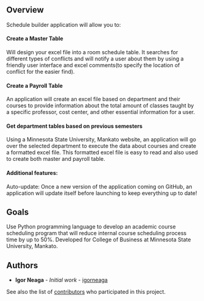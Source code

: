 ## Overview
Schedule builder application will allow you to:
#### Create a Master Table
Will design your excel file into a room schedule table. It searches for different types of conflicts and will notify a user about them by using a friendly user interface and excel comments(to specify the location of conflict for the easier find).
#### Create a Payroll Table
An application will create an excel file based on department and their courses to provide information about the total amount of classes taught by a specific professor, cost center, and other essential information for a user.
#### Get department tables based on previous semesters
Using a Minnesota State University, Mankato website, an application will go over the selected department to execute the data about courses and create a formatted excel file. This formatted excel file is easy to read and also used to create both master and payroll table.
#### Additional features:
Auto-update: Once a new version of the application coming on GitHub, an application will update itself before launching to keep everything up to date!
## Goals
Use Python programming language  to develop an academic course scheduling program that will  reduce internal course scheduling process time by up to 50%. Developed for College of Business at Minnesota State University, Mankato.
## Authors

* **Igor Neaga** - *Initial work* - [igorneaga](https://github.com/igorneaga)

See also the list of [contributors](https://github.com/igorneaga/schedule/graphs/contributors) who participated in this project.
